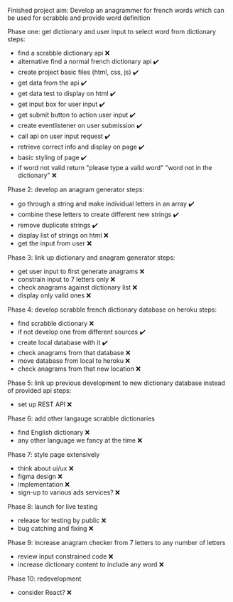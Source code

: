 Finished project aim: Develop an anagrammer for french words which can be used for scrabble and provide word definition

Phase one: get dictionary and user input to select word from dictionary
steps:
- find a scrabble dictionary api ❌
- alternative find a normal french dictionary api :heavy_check_mark:
- create project basic files (html, css, js) :heavy_check_mark:
- get data from the api :heavy_check_mark:
- get data test to display on html :heavy_check_mark:
- get input box for user input :heavy_check_mark:
- get submit button to action user input :heavy_check_mark:
- create eventlistener on user submission :heavy_check_mark:
- call api on user input request :heavy_check_mark:
- retrieve correct info and display on page :heavy_check_mark:
- basic styling of page :heavy_check_mark:
- if word not valid return "please type a valid word" "word not in the dictionary" ❌

Phase 2: develop an anagram generator
steps:
- go through a string and make individual letters in an array :heavy_check_mark:
- combine these letters to create different new strings :heavy_check_mark:
- remove duplicate strings :heavy_check_mark:
- display list of strings on html ❌
- get the input from user ❌

Phase 3: link up dictionary and anagram generator
steps:
- get user input to first generate anagrams ❌
- constrain input to 7 letters only ❌
- check anagrams against dictionary list ❌
- display only valid ones ❌

Phase 4: develop scrabble french dictionary database on heroku
steps:
- find scrabble dictionary ❌
- if not develop one from different sources :heavy_check_mark:
- create local database with it :heavy_check_mark:
- check anagrams from that database ❌
- move database from local to heroku ❌
- check anagrams from that new location ❌

Phase 5: link up previous development to new dictionary database instead of provided api
steps:
- set up REST API ❌


Phase 6: add other langauge scrabble dictionaries
- find English dictionary ❌
- any other language we fancy at the time ❌

Phase 7: style page extensively
- think about ui/ux ❌
- figma design ❌
- implementation ❌
- sign-up to various ads services? ❌

Phase 8: launch for live testing
- release for testing by public ❌
- bug catching and fixing ❌

Phase 9: increase anagram checker from 7 letters to any number of letters
- review input constrained code ❌
- increase dictionary content to include any word ❌

Phase 10: redevelopment
- consider React? ❌



